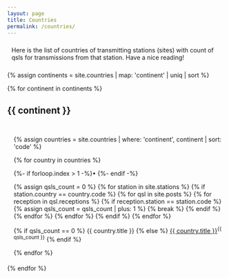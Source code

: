 ```yaml
---
layout: page
title: Countries
permalink: /countries/
---
```


<div class="rounded-box">
<p style="padding: 10px 10px 10px 10px;">
Here is the list of countries of transmitting
stations (sites) with count of qsls for transmissions
from that station.
Have a nice reading!
</p>
</div>

{% assign continents = site.countries | map: 'continent' | uniq | sort %}

{% for continent in continents %}

<div class="rounded-box">
<div class="header">
<h2>{{ continent }}</h2>
</div>

<div style="padding: 15px 5px 5px 15px;">

{% assign countries = site.countries | where: 'continent', continent | sort: 'code' %}

<p>
{% for country in countries %}

{%- if forloop.index > 1 -%}&bullet;&nbsp;{%- endif -%}

{% assign qsls_count = 0 %}
{% for station in site.stations %}
    {% if station.country == country.code %}
        {% for qsl in site.posts %}
            {% for reception in qsl.receptions %}
                {% if reception.station == station.code %}
                    {% assign qsls_count = qsls_count | plus: 1 %}
                    {% break %}
                {% endif %}
            {% endfor %}
        {% endfor %}
    {% endif %}
{% endfor %}

{% if qsls_count == 0 %}
{{ country.title }}
{% else %}
<a href="{{ country.url }}">{{ country.title }}</a><sup>{{ qsls_count }}</sup>
{% endif %}

{% endfor %} <!-- for country -->
</p>

</div>
</div>
{% endfor %} <!-- for continent --> 
